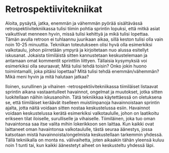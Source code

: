 # Retrospektiivitekniikat

Aloita, pysäytä, jatka, enemmän ja vähemmän pyörää sisältävässä retrospektiivitekniikassa tulisi tiimin pohtia sprintin lopuksi, että mitkä asiat vaikuttivat menneen hyvin, missä tulisi kehittyä ja mikä tulisi lopettaa. Tämän avulla retroon ei tuhlaannu juurikaan aikaa, sillä keston tulisi olla vain noin 10-25 minuuttia. Tekniikan toteutukseen olisi hyvä olla esimerkiksi valkotaulu, johon piirretään ympyrä ja kirjoitetaan nuo alussa esitellyt iskusanat. Jokaista tiimiläistä sitten kannustetaan keskustelemaan ja antamaan omat kommentit sprinttiin liittyen. Tällaisia kysymyksiä voi esimerkiksi olla seuraavat; Mitä tulisi tehdä toisin? Onko jokin huono toimintamalli, joka pitäisi lopettaa? Mitä tulisi tehdä enemmän/vähemmän? Mikä meni hyvin ja mitä halutaan jatkaa? 

Iloinen, surullinen ja vihainen -retrospektiivitekniikassa tiimiläiset listaavat sprintin aikana vastaantulleet havainnot, ongelmat ja muutokset, jotka sitten luokitellaan näihin iskusanoihin. Tätä tekniikkaa käytettäessä on oletuksena se, että tiimiläiset keräävät itselleen muistiinpanoja havainnoistaan sprintin ajalta, jotta näitä voidaan sitten nostaa keskustelussa esiin. Havainnot voidaan keskustelussa kerätä esimerkiksi valkotaululle, johon on laatikoitu erikseen tilat iloiselle, surulliselle ja vihaiselle. Tiimiläinen, joka tuo oman havaintonsa saa itse valita mihin lokerikkoon sen laittaa. Kun kaikki ovat laittaneet oman havaintonsa valkotaululle, tästä seuraa äänestys, jossa katsotaan mistä havainnoista/ongelmista keskustellaan tarkemmin yhdessä. Tällä tekniikalla on monta ns. välivaihetta, joten aikaakin tähän yleensä kuluu noin 1 tunti tai, kun kaikki äänestetyt aiheet on keskusteltu yhdessä läpi.
